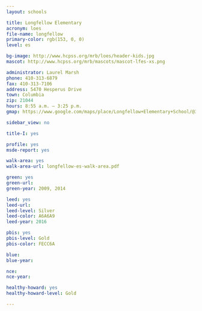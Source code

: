 ```yaml
---
layout: schools

title: Longfellow Elementary
acronym: loes
file-name: longfellow
primary-color: rgb(153, 0, 0)
level: es

bg-image: http://www.hcpss.org/mrb/loes/header-kids.jpg
mascot: http://www.hcpss.org/mrb/mascots/mascot-lfes-xs.png

administrator: Laurel Marsh
phone: 410-313-6879
fax: 410-313-7106
address: 5470 Hesperus Drive
town: Columbia
zip: 21044
hours: 8:55 a.m. – 3:25 p.m.
gmap: https://www.google.com/maps/place/Longfellow+Elementary+School/@39.226514,-76.883786,17z/data=!3m1!4b1!4m2!3m1!1s0x89b7df703ebcb6bf:0xc8dd4d7eaed93d80?hl=en

sidebar_view: no

title-I: yes

profile: yes
msde-report: yes 

walk-area: yes
walk-area-url: longfellow-es-walk-area.pdf

green: yes
green-url:
green-year: 2009, 2014

leed: yes
leed-url:
leed-level: Silver
leed-color: A6A6A9
leed-year: 2016

pbis: yes
pbis-level: Gold
pbis-color: FECC6A

blue: 
blue-year:

nce:
nce-year:

healthy-howard: yes
healthy-howard-level: Gold

---
```

